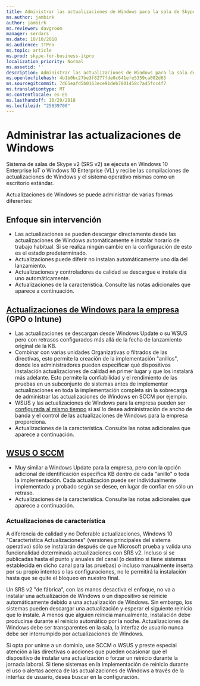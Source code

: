 ```yaml
---
title: Administrar las actualizaciones de Windows para la sala de Skype v2 de sistemas
ms.author: jambirk
author: jambirk
ms.reviewer: davgroom
manager: serdars
ms.date: 10/10/2018
ms.audience: ITPro
ms.topic: article
ms.prod: skype-for-business-itpro
localization_priority: Normal
ms.assetid: ''
description: Administrar las actualizaciones de Windows para la sala de Skype v2 de sistemas
ms.openlocfilehash: 4b1b0bc27be3f8277fde0c641efe5359ca002d65
ms.sourcegitcommit: 7d65eafd5b0163ece91deb7801458c7a45fcc4f7
ms.translationtype: MT
ms.contentlocale: es-ES
ms.lasthandoff: 10/29/2018
ms.locfileid: "25839708"
---
```

# <a name="manage-windows-updates"></a>Administrar las actualizaciones de Windows

Sistema de salas de Skype v2 (SRS v2) se ejecuta en Windows 10 Enterprise IoT o Windows 10 Enterprise (VL) y recibe las compilaciones de actualizaciones de Windows y el sistema operativo mismas como un escritorio estándar.

Actualizaciones de Windows se puede administrar de varias formas diferentes:

## <a name="hands-off-approach"></a>Enfoque sin intervención 
- Las actualizaciones se pueden descargar directamente desde las actualizaciones de Windows automáticamente e instalar horario de trabajo habitual. Si se realiza ningún cambio en la configuración de esto es el estado predeterminado.
- Actualizaciones puede diferir no instalan automáticamente uno día del lanzamiento. 
- Actualizaciones y controladores de calidad se descargue e instale día uno automáticamente. 
- Actualizaciones de la característica. Consulte las notas adicionales que aparece a continuación. 

## <a name="windows-updates-for-businesshttpsdocsmicrosoftcomwindowsdeploymentupdatewaas-manage-updates-wufb-gpo-or-intune"></a>[Actualizaciones de Windows para la empresa](https://docs.microsoft.com/windows/deployment/update/waas-manage-updates-wufb) (GPO o Intune)   
- Las actualizaciones se descargan desde Windows Update o su WSUS pero con retrasos configurados más allá de la fecha de lanzamiento original de la KB. 
- Combinar con varias unidades Organizativas o filtrados de las directivas, esto permite la creación de la implementación "anillos", donde los administradores pueden especificar qué dispositivos instalación actualizaciones de calidad en primer lugar y que los instalará más adelante. Esto permite la confiabilidad y el rendimiento de las pruebas en un subconjunto de sistemas antes de implementar actualizaciones en toda la implementación completa sin la sobrecarga de administrar las actualizaciones de Windows en SCCM por ejemplo.
- WSUS y las actualizaciones de Windows para la empresa pueden ser [configurada al mismo tiempo](https://docs.microsoft.com/windows/deployment/update/waas-integrate-wufb) si así lo desea administración de ancho de banda y el control de las actualizaciones de Windows para la empresa proporciona.
- Actualizaciones de la característica. Consulte las notas adicionales que aparece a continuación.

## <a name="wsussccmhttpsdocsmicrosoftcomwindowsdeploymentupdatewaas-manage-updates-configuration-manager"></a>[WSUS O SCCM](https://docs.microsoft.com/windows/deployment/update/waas-manage-updates-configuration-manager)
- Muy similar a Windows Update para la empresa, pero con la opción adicional de identificación específica KB dentro de cada "anillo" o toda la implementación. Cada actualización puede ser individualmente implementado y probado según se desee, en lugar de confiar en sólo un retraso. 
- Actualizaciones de la característica. Consulte las notas adicionales que aparece a continuación.


### <a name="feature-updates"></a>Actualizaciones de característica

A diferencia de calidad y no Deferable actualizaciones, Windows 10 "Característica Actualizaciones" (versiones principales del sistema operativo) sólo se instalarán después de que Microsoft prueba y valida una funcionalidad determinada actualizaciones con SRS v2. Incluso si se publicadas hasta el punto y anuales del canal (o destino si tiene sistemas establecida en dicho canal para las pruebas) o incluso manualmente inserta por su propio intentos o las configuraciones, no le permitirá la instalación hasta que se quite el bloqueo en nuestro final.

Un SRS v2 "de fábrica", con las manos desactiva el enfoque, no va a instalar una actualización de Windows o un dispositivo se reinicie automáticamente debido a una actualización de Windows. Sin embargo, los sistemas pueden descargar una actualización y esperar el siguiente reinicio que lo instale. A menos que alguien reinicia manualmente, instalación debe producirse durante el reinicio automático por la noche. Actualizaciones de Windows debe ser transparentes en la sala, la interfaz de usuario nunca debe ser interrumpido por actualizaciones de Windows.

Si opta por unirse a un dominio, use SCCM o WSUS y preste especial atención a las directivas o acciones que pueden ocasionar que el dispositivo de instalar una actualización o forzar un reinicio durante la jornada laboral. Si tiene sistemas en la implementación de reinicio durante el uso o alertas acerca de las actualizaciones de Windows a través de la interfaz de usuario, desea buscar en la configuración.